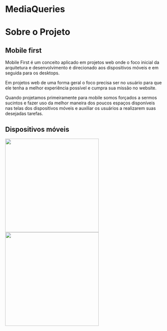 # MediaQueries
 <h1>Sobre  o  Projeto   </h1>
 <h2>Mobile first </h2>
<p>Mobile First é um conceito aplicado em projetos web onde o foco inicial da arquitetura e desenvolvimento é direcionado aos dispositivos móveis e em seguida para os desktops.</p>
<p>Em projetos web de uma forma geral o foco precisa ser no usuário para que ele tenha a melhor experiência possível e cumpra sua missão no website.

Quando projetamos primeiramente para mobile somos forçados a sermos sucintos e fazer uso da melhor maneira dos poucos espaços disponíveis nas telas dos dispositivos móveis e auxiliar os usuários a realizarem suas desejadas tarefas.</p>

<h2>Dispositivos móveis </h2>

<img src="https://user-images.githubusercontent.com/109992150/210593174-9af26b9e-b027-43a5-ae66-79b9093bcebe.jpg"  width="300px" />
<img src="https://user-images.githubusercontent.com/109992150/210596020-3beef666-95cc-447c-8163-57f3ab71fbb5.jpg" width="300px" />

 
